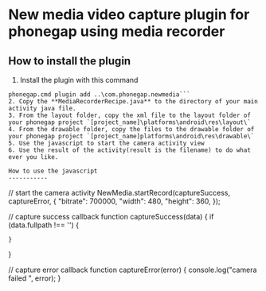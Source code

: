 
New media video capture plugin for phonegap using media recorder
=======


How to install the plugin
-----------

1. Install the plugin with this command 
```
phonegap.cmd plugin add ..\com.phonegap.newmedia```
2. Copy the **MediaRecorderRecipe.java** to the directory of your main activity java file.
3. From the layout folder, copy the xml file to the layout folder of your phonegap project `[project_name]\platforms\android\res\layout\`
4. From the drawable folder, copy the files to the drawable folder of your phonegap project `[project_name]platforms\android\res\drawable\`
5. Use the javascript to start the camera activity view
6. Use the result of the activity(result is the filename) to do what ever you like.

How to use the javascript
-----------

```
// start the camera activity
NewMedia.startRecord(captureSuccess, captureError, {
	"bitrate": 700000,
	"width": 480,
	"height": 360,
});

// capture success callback
function captureSuccess(data) {
	if (data.fullpath !== '') {
		
	}
}

// capture error callback
function captureError(error) {
    console.log("camera failed ", error);
}
```
